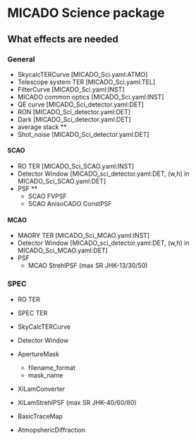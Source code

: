 # MICADO Science package

## What effects are needed

### General
* SkycalcTERCurve       [MICADO_Sci.yaml:ATMO]
* Telescope system TER  [MICADO_Sci.yaml:TEL]
* FilterCurve           [MICADO_Sci.yaml:INST]
* MICADO common optics  [MICADO_Sci.yaml:INST]
* QE curve              [MICADO_Sci_detector.yaml:DET]
* RON                   [MICADO_Sci_detector.yaml:DET]
* Dark                  [MICADO_Sci_detector.yaml:DET]
* average stack         **
* Shot_noise            [MICADO_Sci_detector.yaml:DET]

#### SCAO
* RO TER                [MICADO_Sci_SCAO.yaml:INST]
* Detector Window       [MICADO_sci_detector.yaml:DET, (w,h) in MICADO_Sci_SCAO.yaml:DET]
* PSF                   **
    * SCAO FVPSF 
    * SCAO AnisoCADO ConstPSF  

#### MCAO
* MAORY TER             [MICADO_Sci_MCAO.yaml:INST]
* Detector Window       [MICADO_sci_detector.yaml:DET, (w,h) in MICADO_Sci_MCAO.yaml:DET]
* PSF
    * MCAO StrehlPSF (max SR JHK-13/30/50)


### SPEC
* RO TER
* SPEC TER
* SkyCalcTERCurve
* Detector Window

* ApertureMask
    * filename_format
    * mask_name

* XiLamConverter
* XiLamStrehlPSF (max SR JHK-40/60/80)
* BasicTraceMap
* AtmopshericDiffraction
